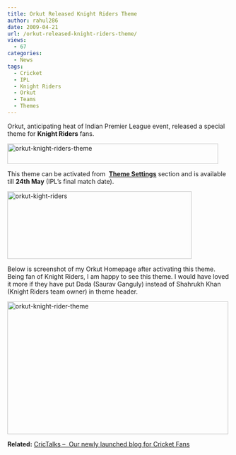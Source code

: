 ```yaml
---
title: Orkut Released Knight Riders Theme
author: rahul286
date: 2009-04-21
url: /orkut-released-knight-riders-theme/
views:
  - 67
categories:
  - News
tags:
  - Cricket
  - IPL
  - Knight Riders
  - Orkut
  - Teams
  - Themes
---
```

Orkut, anticipating heat of Indian Premier League event, released a special theme for **Knight Riders** fans.

<img class="alignnone size-full  wp-image-53019" src="http://cdn.devilsworkshop.org/files/2009/04/orkut-knight-riders-theme.png" alt="orkut-knight-riders-theme" width="477" height="46" />

This theme can be activated from  <a href="http://www.orkut.co.in/Main#EditSkin.aspx" onclick="_gaq.push(['_trackEvent', 'outbound-article', 'http://www.orkut.co.in/Main#EditSkin.aspx', 'Theme Settings']);" ><strong>Theme Settings</strong></a> section and is available till **24th May** (IPL&#8217;s final match date).

<img class="alignnone size-full wp-image-213" src="http://cdn.devilsworkshop.org/files/2009/04/orkut-kight-riders.png" alt="orkut-kight-riders" width="417" height="153" />

Below is screenshot of my Orkut Homepage after activating this theme. Being fan of Knight Riders, I am happy to see this theme. I would have loved it more if they have put Dada (Saurav Ganguly) instead of Shahrukh Khan (Knight Riders team owner) in theme header.

[<img class="alignnone size-large wp-image-224" src="http://cdn.devilsworkshop.org/files/2009/04/orkut-knight-rider-theme-500x300.png" alt="orkut-knight-rider-theme" width="500" height="300" />][1]

**Related:** <a href="http://www.crictalks.com/" onclick="_gaq.push(['_trackEvent', 'outbound-article', 'http://www.crictalks.com/', 'CricTalks &#8211;  Our newly launched blog for Cricket Fans']);" >CricTalks &#8211;  Our newly launched blog for Cricket Fans</a>

 [1]: http://cdn.devilsworkshop.org/files/2009/04/orkut-knight-rider-theme.png
